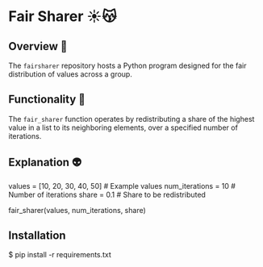 # Fair Sharer ☀️😽

## Overview 🍄

The `fairsharer` repository hosts a Python program designed for the fair distribution of values across a group.

## Functionality 🌵

The `fair_sharer` function operates by redistributing a share of the highest value in a list to its neighboring elements, over a specified number of iterations.

## Explanation 👽

values = [10, 20, 30, 40, 50]  # Example values
num_iterations = 10  # Number of iterations
share = 0.1  # Share to be redistributed

fair_sharer(values, num_iterations, share)

## Installation

$ pip install -r requirements.txt

